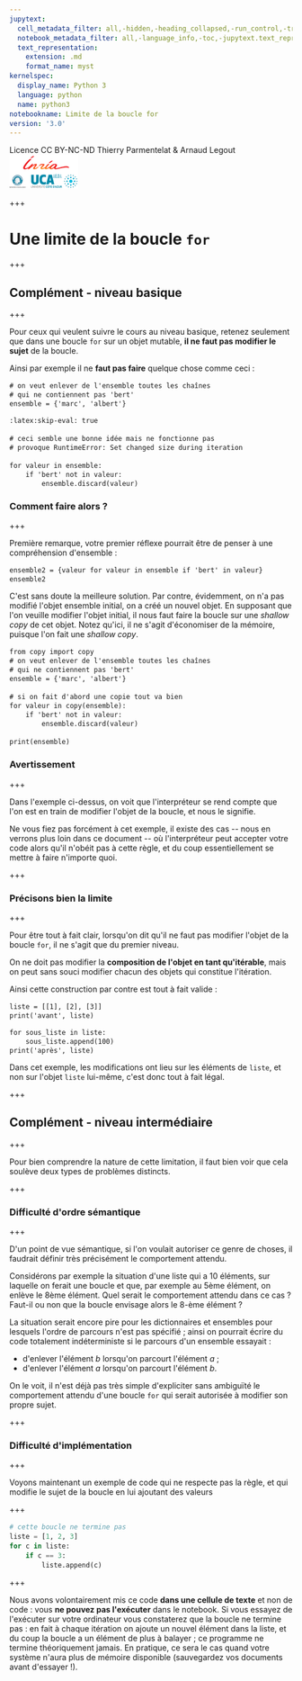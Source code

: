 ```yaml
---
jupytext:
  cell_metadata_filter: all,-hidden,-heading_collapsed,-run_control,-trusted
  notebook_metadata_filter: all,-language_info,-toc,-jupytext.text_representation.jupytext_version,-jupytext.text_representation.format_version
  text_representation:
    extension: .md
    format_name: myst
kernelspec:
  display_name: Python 3
  language: python
  name: python3
notebookname: Limite de la boucle for
version: '3.0'
---
```


<div class="licence">
<span>Licence CC BY-NC-ND</span>
<span>Thierry Parmentelat &amp; Arnaud Legout</span>
<span><img src="media/both-logos-small-alpha.png" /></span>
</div>

+++

# Une limite de la boucle `for`

+++

## Complément - niveau basique

+++

Pour ceux qui veulent suivre le cours au niveau basique, retenez seulement que dans une boucle `for` sur un objet mutable, **il ne faut pas modifier le sujet** de la boucle.

Ainsi par exemple il ne **faut pas faire** quelque chose comme ceci :

```{code-cell}
# on veut enlever de l'ensemble toutes les chaînes 
# qui ne contiennent pas 'bert'
ensemble = {'marc', 'albert'}
```

```{code-cell}
:latex:skip-eval: true

# ceci semble une bonne idée mais ne fonctionne pas
# provoque RuntimeError: Set changed size during iteration

for valeur in ensemble:
    if 'bert' not in valeur:
        ensemble.discard(valeur)
```

### Comment faire alors ?

+++

Première remarque, votre premier réflexe pourrait être de penser à une compréhension d'ensemble :

```{code-cell}
ensemble2 = {valeur for valeur in ensemble if 'bert' in valeur}
ensemble2
```

C'est sans doute la meilleure solution. Par contre, évidemment, on n'a pas modifié l'objet ensemble initial, on a créé un nouvel objet. En supposant que l'on veuille modifier l'objet initial, il nous faut faire la boucle sur une *shallow copy* de cet objet. Notez qu'ici, il ne s'agit d'économiser de la mémoire, puisque l'on fait une *shallow copy*.

```{code-cell}
from copy import copy
# on veut enlever de l'ensemble toutes les chaînes 
# qui ne contiennent pas 'bert'
ensemble = {'marc', 'albert'}

# si on fait d'abord une copie tout va bien
for valeur in copy(ensemble):
    if 'bert' not in valeur:
        ensemble.discard(valeur)
        
print(ensemble)
```

### Avertissement

+++

Dans l'exemple ci-dessus, on voit que l'interpréteur se rend compte que l'on est en train de modifier l'objet de la boucle, et nous le signifie.

Ne vous fiez pas forcément à cet exemple, il existe des cas -- nous en verrons plus loin dans ce document -- où l'interpréteur peut accepter votre code alors qu'il n'obéit pas à cette règle, et du coup essentiellement se mettre à faire n'importe quoi.

+++

### Précisons bien la limite

+++

Pour être tout à fait clair, lorsqu'on dit qu'il ne faut pas modifier l'objet de la boucle `for`, il ne s'agit que du premier niveau. 

On ne doit pas modifier la **composition de l'objet en tant qu'itérable**, mais on peut sans souci modifier chacun des objets qui constitue l'itération.

Ainsi cette construction par contre est tout à fait valide :

```{code-cell}
liste = [[1], [2], [3]]
print('avant', liste)
```

```{code-cell}
for sous_liste in liste:
    sous_liste.append(100)
print('après', liste)
```

Dans cet exemple, les modifications ont lieu sur les éléments de `liste`, et non sur l'objet `liste` lui-même, c'est donc tout à fait légal.

+++

## Complément - niveau intermédiaire

+++

Pour bien comprendre la nature de cette limitation, il faut bien voir que cela soulève deux types de problèmes distincts.

+++

### Difficulté d'ordre sémantique

+++

D'un point de vue sémantique, si l'on voulait autoriser ce genre de choses, il faudrait définir très précisément le comportement attendu.

Considérons par exemple la situation d'une liste qui a 10 éléments, sur laquelle on ferait une boucle et que, par exemple au 5ème élément, on enlève le 8ème élément. Quel serait le comportement attendu dans ce cas ? Faut-il ou non que la boucle envisage alors le 8-ème élément ?

La situation serait encore pire pour les dictionnaires et ensembles pour lesquels l'ordre de parcours n'est pas spécifié ; ainsi on pourrait écrire du code totalement indéterministe si le parcours d'un ensemble essayait :

 * d'enlever l'élément *b* lorsqu'on parcourt l'élément *a* ;
 * d'enlever l'élément *a* lorsqu'on parcourt l'élément *b*.
 
On le voit, il n'est déjà pas très simple d'expliciter sans ambiguïté le comportement attendu d'une boucle `for` qui serait autorisée à modifier son propre sujet.

+++

### Difficulté d'implémentation

+++

Voyons maintenant un exemple de code qui ne respecte pas la règle, et qui modifie le sujet de la boucle en lui ajoutant des valeurs

+++

```python
# cette boucle ne termine pas
liste = [1, 2, 3]
for c in liste:
    if c == 3:
        liste.append(c)
```

+++

Nous avons volontairement mis ce code **dans une cellule de texte** et non de code : vous **ne pouvez pas l'exécuter** dans le notebook. Si vous essayez de l'exécuter sur votre ordinateur vous constaterez que la boucle ne termine pas : en fait à chaque itération on ajoute un nouvel élément dans la liste, et du coup la boucle a un élément de plus à balayer ; ce programme ne termine théoriquement jamais. En pratique, ce sera le cas quand votre système n'aura plus de mémoire disponible (sauvegardez vos documents avant d'essayer !).
